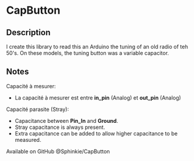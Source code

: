 # CapButton

## Description
I create this library to read this an Arduino the tuning of an old radio of teh 50's.
On these models, the tuning button was a variable capacitor.

## Notes
Capacité à mesurer:
* La capacité à mesurer est entre **in_pin** (Analog) et **out_pin** (Analog)  

Capacité parasite (Stray):
* Capacitance between **Pin_In** and **Ground**.
* Stray capacitance is always present. 
* Extra capacitance can be added to allow higher capacitance to be measured.


Available on GitHub @Sphinkie/CapButton
